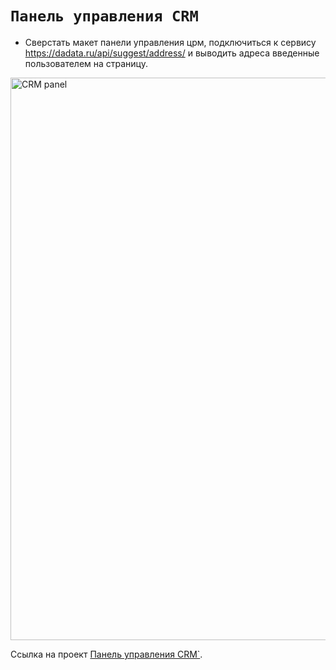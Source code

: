 # `Панель управления CRM`

- Сверстать макет панели управления црм, подключиться к сервису https://dadata.ru/api/suggest/address/ и выводить адреса введенные пользователем на страницу.

 <img src="./src/img/CRM-panel.png" width="900" alt="CRM panel">

Ссылка на проект [Панель управления CRM`](https://crm-control-panel.vercel.app/).

